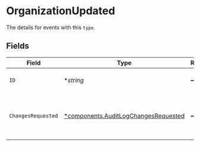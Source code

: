 # OrganizationUpdated

The details for events with this `type`.


## Fields

| Field                                                                                       | Type                                                                                        | Required                                                                                    | Description                                                                                 |
| ------------------------------------------------------------------------------------------- | ------------------------------------------------------------------------------------------- | ------------------------------------------------------------------------------------------- | ------------------------------------------------------------------------------------------- |
| `ID`                                                                                        | **string*                                                                                   | :heavy_minus_sign:                                                                          | The organization ID.                                                                        |
| `ChangesRequested`                                                                          | [*components.AuditLogChangesRequested](../../models/components/auditlogchangesrequested.md) | :heavy_minus_sign:                                                                          | The payload used to update the organization settings.                                       |